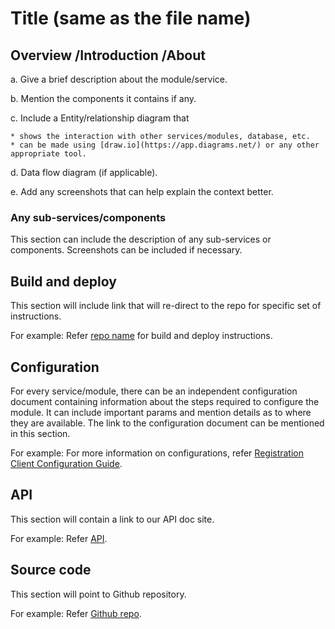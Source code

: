 # Title (same as the file name)

## Overview /Introduction /About

a. Give a brief description about the module/service.

b. Mention the components it contains if any. 

c. Include a Entity/relationship diagram that

    * shows the interaction with other services/modules, database, etc.
    * can be made using [draw.io](https://app.diagrams.net/) or any other appropriate tool.
    
d. Data flow diagram (if applicable).

e. Add any screenshots that can help explain the context better.

### Any sub-services/components

This section can include the description of any sub-services or components. Screenshots can be included if necessary.

## Build and deploy

This section will include link that will re-direct to the repo for specific set of instructions.

For example: Refer [repo name]() for build and deploy instructions.

## Configuration 

For every service/module, there can be an independent configuration document containing information about the steps required to configure the module.
It can include important params and mention details as to where they are available. The link to the configuration document can be mentioned in this section.

For example: For more information on configurations, refer [Registration Client Configuration Guide]().

## API 

This section will contain a link to our API doc site.

For example: Refer [API]().

## Source code

This section will point to Github repository.

For example: Refer [Github repo]().
